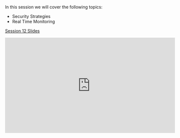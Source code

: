 In this session we will cover the following topics:

- Security Strategies
- Real Time Monitoring

[Session 12 Slides](https://docs.google.com/presentation/d/1qwSV1fxlmDmGb3w0lhHFDAJFEKSApdEpF8QtHMRMfOE/edit#slide=id.p9)

<iframe width="560" height="315" src="https://www.youtube.com/embed/9jZ95re5GuQ" title="YouTube video player" frameborder="0" allow="accelerometer; autoplay; clipboard-write; encrypted-media; gyroscope; picture-in-picture; web-share" allowfullscreen></iframe>